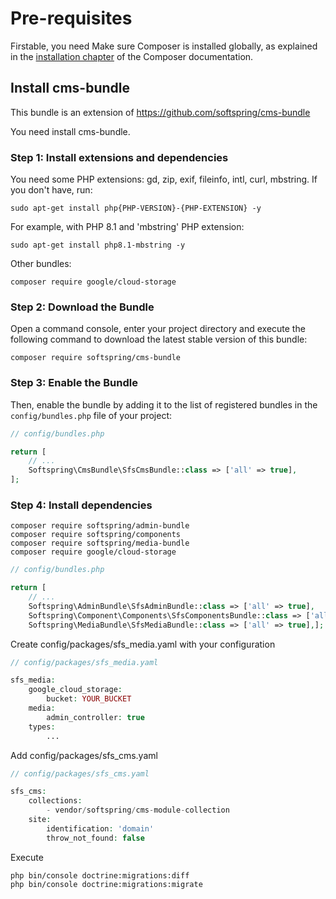 # Pre-requisites

Firstable, you need
Make sure Composer is installed globally, as explained in the
[installation chapter](https://getcomposer.org/doc/00-intro.md)
of the Composer documentation.

## Install cms-bundle

This bundle is an extension of https://github.com/softspring/cms-bundle

You need install cms-bundle.

### Step 1: Install extensions and dependencies

You need some PHP extensions: gd, zip, exif, fileinfo, intl, curl, mbstring. 
If you don't have, run:

```console
sudo apt-get install php{PHP-VERSION}-{PHP-EXTENSION} -y
```

For example, with PHP 8.1 and 'mbstring' PHP extension:

```console
sudo apt-get install php8.1-mbstring -y
```

Other bundles:

```console
composer require google/cloud-storage
```

### Step 2: Download the Bundle

Open a command console, enter your project directory and execute the
following command to download the latest stable version of this bundle:

```console
composer require softspring/cms-bundle
```

### Step 3: Enable the Bundle

Then, enable the bundle by adding it to the list of registered bundles
in the `config/bundles.php` file of your project:

```php
// config/bundles.php

return [
    // ...
    Softspring\CmsBundle\SfsCmsBundle::class => ['all' => true],
];
```

### Step 4: Install dependencies

```console
composer require softspring/admin-bundle
composer require softspring/components
composer require softspring/media-bundle
composer require google/cloud-storage
```

```php
// config/bundles.php

return [
    // ...
    Softspring\AdminBundle\SfsAdminBundle::class => ['all' => true],
    Softspring\Component\Components\SfsComponentsBundle::class => ['all' => true],
    Softspring\MediaBundle\SfsMediaBundle::class => ['all' => true],];
```

Create config/packages/sfs_media.yaml with your configuration
```php
// config/packages/sfs_media.yaml

sfs_media:
    google_cloud_storage:
        bucket: YOUR_BUCKET
    media:
        admin_controller: true
    types:
        ...
```

Add config/packages/sfs_cms.yaml
```php
// config/packages/sfs_cms.yaml

sfs_cms:
    collections:
        - vendor/softspring/cms-module-collection
    site:
        identification: 'domain'
        throw_not_found: false
```
Execute
```console
php bin/console doctrine:migrations:diff
php bin/console doctrine:migrations:migrate
```

